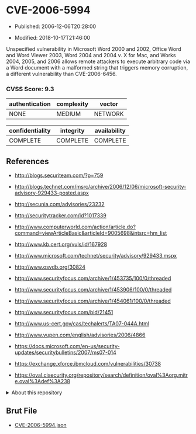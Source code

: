 # CVE-2006-5994

- Published: 2006-12-06T20:28:00

- Modified: 2018-10-17T21:46:00

Unspecified vulnerability in Microsoft Word 2000 and 2002, Office Word and Word Viewer 2003, Word 2004 and 2004 v. X for Mac, and Works 2004, 2005, and 2006 allows remote attackers to execute arbitrary code via a Word document with a malformed string that triggers memory corruption, a different vulnerability than CVE-2006-6456.

### CVSS Score: **9.3**

| authentication | complexity | vector |
| --- | --- | --- |
| NONE | MEDIUM | NETWORK |

| confidentiality | integrity | availability |
| --- | --- | --- |
| COMPLETE | COMPLETE | COMPLETE |

## References

* http://blogs.securiteam.com/?p=759

* http://blogs.technet.com/msrc/archive/2006/12/06/microsoft-security-advisory-929433-posted.aspx

* http://secunia.com/advisories/23232

* http://securitytracker.com/id?1017339

* http://www.computerworld.com/action/article.do?command=viewArticleBasic&articleId=9005698&intsrc=hm_list

* http://www.kb.cert.org/vuls/id/167928

* http://www.microsoft.com/technet/security/advisory/929433.mspx

* http://www.osvdb.org/30824

* http://www.securityfocus.com/archive/1/453735/100/0/threaded

* http://www.securityfocus.com/archive/1/453906/100/0/threaded

* http://www.securityfocus.com/archive/1/454061/100/0/threaded

* http://www.securityfocus.com/bid/21451

* http://www.us-cert.gov/cas/techalerts/TA07-044A.html

* http://www.vupen.com/english/advisories/2006/4866

* https://docs.microsoft.com/en-us/security-updates/securitybulletins/2007/ms07-014

* https://exchange.xforce.ibmcloud.com/vulnerabilities/30738

* https://oval.cisecurity.org/repository/search/definition/oval%3Aorg.mitre.oval%3Adef%3A238

<details>
<summary>About this repository</summary> 

  This repository is part of the project [Live Hack CVE](https://github.com/Live-Hack-CVE). Main website can be found [www.live-hack.org](https://www.live-hack.org) 
  
  Made by [Sn0wAlice](https://github.com/Sn0wAlice) for the people that care about security and need to have a feed of the latest CVEs. Hope you enjoy it, don't forget to star the repo and follow me on [Twitter](https://twitter.com/Sn0wAlice) and [Github](https://github.com/Sn0wAlice). And that is my [personnal website](https://www.alice-snow.me/)

  - [Home Page](https://github.com/Live-Hack-CVE)
  - [Framework](https://github.com/Live-Hack-CVE/cve-framework)
  - [CVE database](https://github.com/Live-Hack-CVE/full_database)
  - [Changelog](https://github.com/Live-Hack-CVE/Changelog)
</details>

## Brut File

* [CVE-2006-5994.json](https://raw.githubusercontent.com/Live-Hack-CVE/full_database/main/cves/2006/CVE-2006-5994.json)

